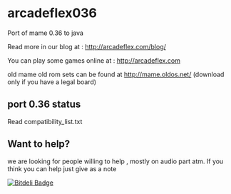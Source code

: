 arcadeflex036
=============

Port of mame 0.36 to java

Read more in our blog at : http://arcadeflex.com/blog/

You can play some games online at : http://arcadeflex.com

old mame old rom sets can be found at http://mame.oldos.net/  (download only if you have a legal board)

port 0.36 status
----------------

Read compatibility_list.txt


Want to help?
-------------
we are looking for people willing to help , mostly on audio part atm. If you think you can help just give as a note




[![Bitdeli Badge](https://d2weczhvl823v0.cloudfront.net/georgemoralis/arcadeflex036/trend.png)](https://bitdeli.com/free "Bitdeli Badge")

